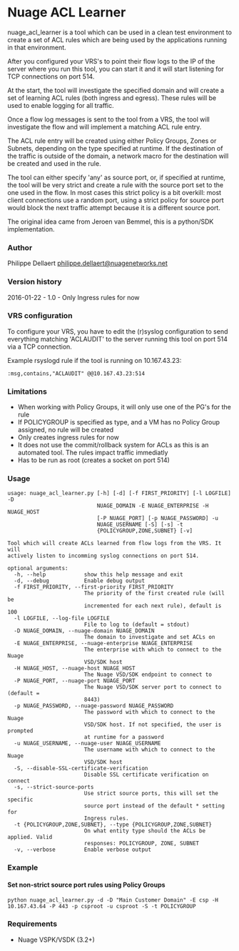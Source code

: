Nuage ACL Learner 
=================
nuage_acl_learner is a tool which can be used in a clean test environment to create a set of ACL rules which are being used by the applications running in that environment. 

After you configured your VRS's to point their flow logs to the IP of the server where you run this tool, you can start it and it will start listening for TCP connections on port 514.

At the start, the tool will investigate the specified domain and will create a set of learning ACL rules (both ingress and egress). These rules will be used to enable logging for all traffic.

Once a flow log messages is sent to the tool from a VRS, the tool will investigate the flow and will implement a matching ACL rule entry. 

The ACL rule entry will be created using either Policy Groups, Zones or Subnets, depending on the type specified at runtime. If the destination of the traffic is outside of the domain, a network macro for the destination will be created and used in the rule.

The tool can either specify 'any' as source port, or, if specified at runtime, the tool will be very strict and create a rule with the source port set to the one used in the flow. In most cases this strict policy is a bit overkill: most client connections use a random port, using a strict policy for source port would block the next traffic attempt because it is a different source port.

The original idea came from Jeroen van Bemmel, this is a python/SDK implementation.

### Author ###
Philippe Dellaert <philippe.dellaert@nuagenetworks.net>

### Version history ###
2016-01-22 - 1.0 - Only Ingress rules for now

### VRS configuration ###
To configure your VRS, you have to edit the (r)syslog configuration to send everything matching 'ACLAUDIT' to the server running this tool on port 514 via a TCP connection. 

Example rsyslogd rule if the tool is running on 10.167.43.23:

    :msg,contains,"ACLAUDIT" @@10.167.43.23:514

### Limitations ###
* When working with Policy Groups, it will only use one of the PG's for the rule
* If POLICYGROUP is specified as type, and a VM has no Policy Group assigned, no rule will be created
* Only creates ingress rules for now
* It does not use the commit/rollback system for ACLs as this is an automated tool. The rules impact traffic immediatly
* Has to be run as root (creates a socket on port 514)

### Usage ### 
    usage: nuage_acl_learner.py [-h] [-d] [-f FIRST_PRIORITY] [-l LOGFILE] -D
                                NUAGE_DOMAIN -E NUAGE_ENTERPRISE -H NUAGE_HOST
                                [-P NUAGE_PORT] [-p NUAGE_PASSWORD] -u
                                NUAGE_USERNAME [-S] [-s] -t
                                {POLICYGROUP,ZONE,SUBNET} [-v]

    Tool which will create ACLs learned from flow logs from the VRS. It will
    actively listen to incomming syslog connections on port 514.

    optional arguments:
      -h, --help            show this help message and exit
      -d, --debug           Enable debug output
      -f FIRST_PRIORITY, --first-priority FIRST_PRIORITY
                            The priority of the first created rule (will be
                            incremented for each next rule), default is 100
      -l LOGFILE, --log-file LOGFILE
                            File to log to (default = stdout)
      -D NUAGE_DOMAIN, --nuage-domain NUAGE_DOMAIN
                            The domain to investigate and set ACLs on
      -E NUAGE_ENTERPRISE, --nuage-enterprise NUAGE_ENTERPRISE
                            The enterprise with which to connect to the Nuage
                            VSD/SDK host
      -H NUAGE_HOST, --nuage-host NUAGE_HOST
                            The Nuage VSD/SDK endpoint to connect to
      -P NUAGE_PORT, --nuage-port NUAGE_PORT
                            The Nuage VSD/SDK server port to connect to (default =
                            8443)
      -p NUAGE_PASSWORD, --nuage-password NUAGE_PASSWORD
                            The password with which to connect to the Nuage
                            VSD/SDK host. If not specified, the user is prompted
                            at runtime for a password
      -u NUAGE_USERNAME, --nuage-user NUAGE_USERNAME
                            The username with which to connect to the Nuage
                            VSD/SDK host
      -S, --disable-SSL-certificate-verification
                            Disable SSL certificate verification on connect
      -s, --strict-source-ports
                            Use strict source ports, this will set the specific
                            source port instead of the default * setting for
                            Ingress rules.
      -t {POLICYGROUP,ZONE,SUBNET}, --type {POLICYGROUP,ZONE,SUBNET}
                            On what entity type should the ACLs be applied. Valid
                            responses: POLICYGROUP, ZONE, SUBNET
      -v, --verbose         Enable verbose output

### Example ###
#### Set non-strict source port rules using Policy Groups ####
    python nuage_acl_learner.py -d -D "Main Customer Domain" -E csp -H 10.167.43.64 -P 443 -p csproot -u csproot -S -t POLICYGROUP

### Requirements ###
* Nuage VSPK/VSDK (3.2+)